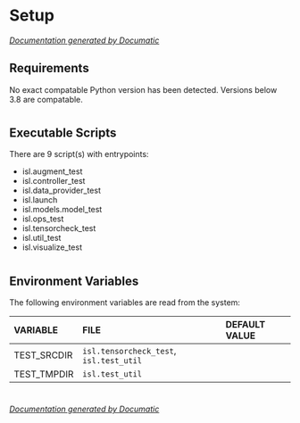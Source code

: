 # Setup

[_Documentation generated by Documatic_](https://www.documatic.com)

<!---Documatic-section-Requirements-start--->
## Requirements

No exact compatable Python version has been detected.
Versions below 3.8 are compatable.

# #
<!---Documatic-section-Requirements-end--->

<!---Documatic-section-Executable Scripts-start--->
## Executable Scripts

There are 9 script(s) with entrypoints:
* isl.augment_test
* isl.controller_test
* isl.data_provider_test
* isl.launch
* isl.models.model_test
* isl.ops_test
* isl.tensorcheck_test
* isl.util_test
* isl.visualize_test

# #
<!---Documatic-section-Executable Scripts-end--->

<!---Documatic-section-Environment Variables-start--->
## Environment Variables

<!---Documatic-block-env_vars-start--->
The following environment variables are read from the system:

<!---Documatic-block-env_reads-start--->
|VARIABLE|FILE|DEFAULT VALUE|
|:---|:---|:---|
|TEST_SRCDIR|`isl.tensorcheck_test`, `isl.test_util`||
|TEST_TMPDIR|`isl.test_util`||
<!---Documatic-block-env_reads-end--->
<!---Documatic-block-env_vars-end--->

# #
<!---Documatic-section-Environment Variables-end--->

[_Documentation generated by Documatic_](https://www.documatic.com)